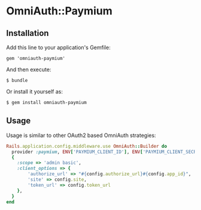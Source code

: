 # OmniAuth::Paymium

## Installation

Add this line to your application's Gemfile:

    gem 'omniauth-paymium'

And then execute:

    $ bundle

Or install it yourself as:

    $ gem install omniauth-paymium

## Usage

Usage is similar to other OAuth2 based OmniAuth strategies:

```ruby
Rails.application.config.middleware.use OmniAuth::Builder do
  provider :paymium, ENV['PAYMIUM_CLIENT_ID'], ENV['PAYMIUM_CLIENT_SECRET'],
  {
    :scope => 'admin basic',
    :client_options => {
        'authorize_url' => "#{config.authorize_url}#{config.app_id}",
        'site' => config.site,
        'token_url' => config.token_url
    },
  }
end
```

